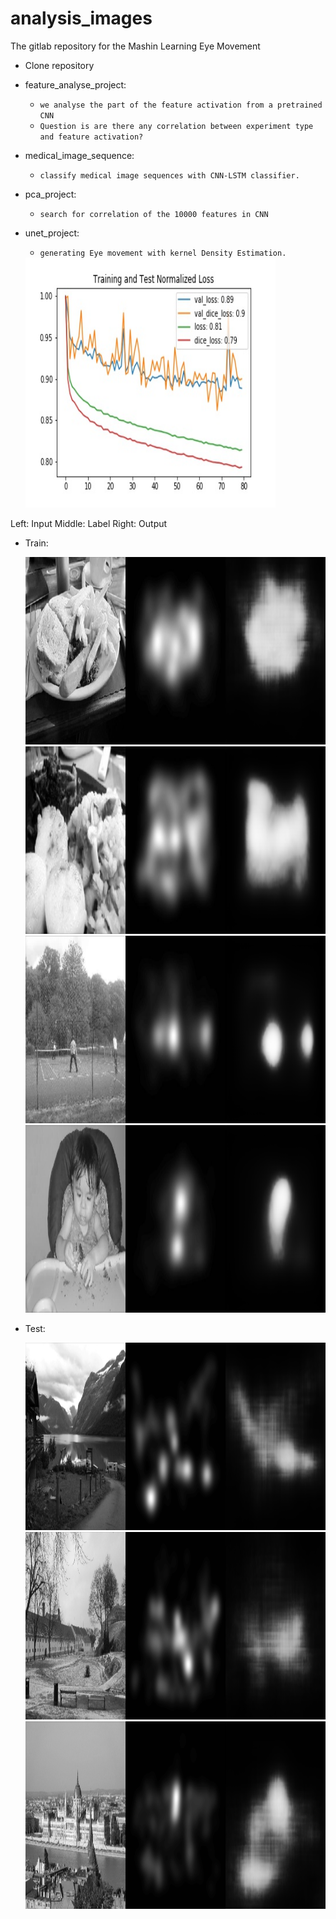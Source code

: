 # analysis_images

The gitlab repository for the Mashin Learning Eye Movement


* Clone repository
* feature_analyse_project:
    * `we analyse the part of the feature activation from a pretrained CNN`
	* `Question is are there any correlation between experiment type and feature activation?`
	
* medical_image_sequence:
    * `classify medical image sequences with CNN-LSTM classifier.`
	
	
* pca_project:
    * `search for correlation of the 10000 features in CNN`
 
* unet_project:
    * `generating Eye movement with kernel Density Estimation.`


	<img  height="400px" width="400px" alt="Server Icon" src="images/bce_dice_loss.jpg" />
	
	
Left: Input  Middle: Label  Right: Output
	
* Train:
	
	<img  height="300px" width="600px" alt="Server Icon" src="images/train_out.png" />
	
	<img  height="300px" width="600px" alt="Server Icon" src="images/train2_out.png" />
	
	<img  height="300px" width="600px" alt="Server Icon" src="images/train3_out.png" />
	
	<img  height="300px" width="600px" alt="Server Icon" src="images/train4_out.png" />
	
* Test:
	
	<img  height="300px" width="600px" alt="Server Icon" src="images/test1_out.png" />
	
	<img  height="300px" width="600px" alt="Server Icon" src="images/test2_out.png" />
	
	<img  height="300px" width="600px" alt="Server Icon" src="images/test3_out.png" />
	

	